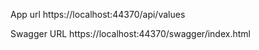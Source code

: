 ﻿
App url 
https://localhost:44370/api/values

Swagger URL 
https://localhost:44370/swagger/index.html